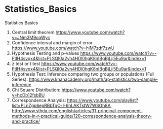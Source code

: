 # Statistics_Basics
Statistics Basics
1. Central limit theorem https://www.youtube.com/watch?v=JNm3M9cqWyc
2. Confidence interval and margin of error https://www.youtube.com/watch?v=hlM7zdf7zwU
3. Hypothesis Testing and p-values https://www.youtube.com/watch?v=-FtlH4svqx4&list=PLSQl0a2vh4HDl0hgK8nIBgBjLji5Eu9ar&index=1
4. z test or t test https://www.youtube.com/watch?v=-FtlH4svqx4&list=PLSQl0a2vh4HDl0hgK8nIBgBjLji5Eu9ar&index=1
5. Hypothesis Test: Inference comparing two groups or populations (Full Series): https://www.khanacademy.org/math/ap-statistics/two-sample-inference
6. Chi Square Distribution: https://www.youtube.com/watch?v=hcDb12fsbBU
7. Correspondence Analysis: https://www.youtube.com/playlist?list=PLnZgp6epRBbTgO-l-6hLAKTstW7WSGh8A, http://www.sthda.com/english/articles/31-principal-component-methods-in-r-practical-guide/120-correspondence-analysis-theory-and-practice/
